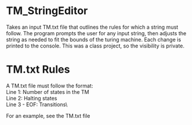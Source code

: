 # TM_StringEditor
Takes an input TM.txt file that outlines the rules for which a string must follow. The program prompts the user for any input string, then adjusts the string as needed to fit the bounds of the turing machine. Each change is printed to the console. This was a class project, so the visibility is private.


# TM.txt Rules
A TM.txt file must follow the format:\
Line 1: Number of states in the TM\
Line 2: Halting states\
Line 3 - EOF: Transitions\

For an example, see the TM.txt file
